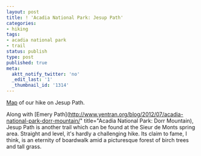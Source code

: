 ```yaml
---
layout: post
title: ! 'Acadia National Park: Jesup Path'
categories:
- hiking
tags:
- acadia national park
- trail
status: publish
type: post
published: true
meta:
  aktt_notify_twitter: 'no'
  _edit_last: '1'
  _thumbnail_id: '1314'
---
```

[Map](https://maps.google.com/maps/ms?msid=214490968088440958659.0004c4860317ce599cad3&msa=0&ll=44.366462,-68.211515&spn=0.014895,0.015643) of our hike on Jesup Path.

Along with [Emery Path](http://www.yentran.org/blog/2012/07/acadia-national-park-dorr-mountain/" title="Acadia National Park: Dorr Mountain), Jesup Path is another trail which can be found at the Sieur de Monts spring area. Straight and level, it's hardly a challenging hike.  Its claim to fame, I think, is an eternity of boardwalk amid a picturesque forest of birch trees and tall grass.

